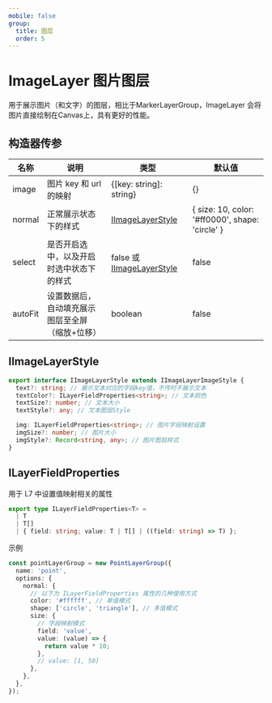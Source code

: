 ```yaml
---
mobile: false
group:
  title: 图层
  order: 5
---
```


# ImageLayer 图片图层

用于展示图片（和文字）的图层，相比于MarkerLayerGroup，ImageLayer 会将图片直接绘制在Canvas上，具有更好的性能。

<code src="./demo/image-layer/index" compact="true"></code>

## 构造器传参

| 名称 | 说明 | 类型 | 默认值 |
| --- | --- | --- | --- |
| image | 图片 key 和 url 的映射 | {[key: string]: string} | {} |
| normal | 正常展示状态下的样式 | [IImageLayerStyle](#IImageLayerStyle) | { size: 10, color: '#ff0000', shape: 'circle' } |
| select | 是否开启选中，以及开启时选中状态下的样式 | false 或 [IImageLayerStyle](#IImageLayerStyle) | false |
| autoFit | 设置数据后，自动填充展示图层至全屏（缩放+位移） | boolean | false |

## IImageLayerStyle

```ts
export interface IImageLayerStyle extends IImageLayerImageStyle {
  text?: string; // 展示文本对应的字段key值，不传时不展示文本
  textColor?: ILayerFieldProperties<string>; // 文本颜色
  textSize?: number; // 文本大小
  textStyle?: any; // 文本图层Style

  img: ILayerFieldProperties<string>; // 图片字段映射设置
  imgSize?: number; // 图片大小
  imgStyle?: Record<string, any>; // 图片图层样式
}
```

## ILayerFieldProperties

用于 L7 中设置值映射相关的属性

```typescript
export type ILayerFieldProperties<T> =
  | T
  | T[]
  | { field: string; value: T | T[] | ((field: string) => T) };
```

示例

```typescript
const pointLayerGroup = new PointLayerGroup({
  name: 'point',
  options: {
    normal: {
      // 以下为 ILayerFieldProperties 属性的几种使用方式
      color: '#ffffff', // 单值模式
      shape: ['circle', 'triangle'], // 多值模式
      size: {
        // 字段映射模式
        field: 'value',
        value: (value) => {
          return value * 10;
        },
        // value: [1, 50]
      },
    },
  },
});
```
